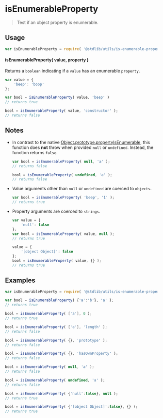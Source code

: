 # isEnumerableProperty

> Test if an object property is enumerable.


<section class="usage">

## Usage

``` javascript
var isEnumerableProperty = require( '@stdlib/utils/is-enumerable-property' );
```

#### isEnumerableProperty( value, property )

Returns a `boolean` indicating if a `value` has an enumerable `property`.

``` javascript
var value = {
    'beep': 'boop'
};

var bool = isEnumerableProperty( value, 'beep' )
// returns true

bool = isEnumerableProperty( value, 'constructor' );
// returns false
```

</section>

<!-- /.usage -->


<section class="notes">

## Notes

* In contrast to the native [Object.prototype.propertyIsEnumerable][object-property-is-enumerable], this function does __not__ throw when provided `null` or `undefined`. Instead, the function returns `false`.

  ``` javascript
  var bool = isEnumerableProperty( null, 'a' );
  // returns false

  bool = isEnumerableProperty( undefined, 'a' );
  // returns false
  ```

* Value arguments other than `null` or `undefined` are coerced to `objects`.

  ``` javascript
  var bool = isEnumerableProperty( 'beep', '1' );
  // returns true
  ```

* Property arguments are coerced to `strings`.

  ``` javascript
  var value = {
      'null': false
  };
  var bool = isEnumerableProperty( value, null );
  // returns true

  value = {
      '[object Object]': false
  };
  bool = isEnumerableProperty( value, {} );
  // returns true
  ``` 

</section>

<!-- /.notes -->


<section class="examples">

## Examples

``` javascript
var isEnumerableProperty = require( '@stdlib/utils/is-enumerable-property' );

var bool = isEnumerableProperty( {'a':'b'}, 'a' );
// returns true

bool = isEnumerableProperty( ['a'], 0 );
// returns true

bool = isEnumerableProperty( ['a'], 'length' );
// returns false

bool = isEnumerableProperty( {}, 'prototype' );
// returns false

bool = isEnumerableProperty( {}, 'hasOwnProperty' );
// returns false

bool = isEnumerableProperty( null, 'a' );
// returns false

bool = isEnumerableProperty( undefined, 'a' );
// returns false

bool = isEnumerableProperty( {'null':false}, null );
// returns true

bool = isEnumerableProperty( {'[object Object]':false}, {} );
// returns true
```

</section>

<!-- /.examples -->


<section class="links">

[object-property-is-enumerable]: https://developer.mozilla.org/en-US/docs/Web/JavaScript/Reference/Global_Objects/Object/propertyIsEnumerable

</section>

<!-- /.links -->
